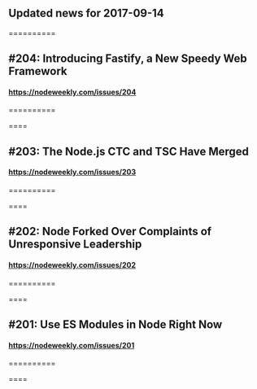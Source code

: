 ## Updated news for 2017-09-14 

==========
## #204: Introducing Fastify, a New Speedy Web Framework
#### https://nodeweekly.com/issues/204

==========

====
## #203: The Node.js CTC and TSC Have Merged
#### https://nodeweekly.com/issues/203

==========

====
## #202: Node Forked Over Complaints of Unresponsive Leadership
#### https://nodeweekly.com/issues/202

==========

====
## #201: Use ES Modules in Node Right Now
#### https://nodeweekly.com/issues/201

==========

====
